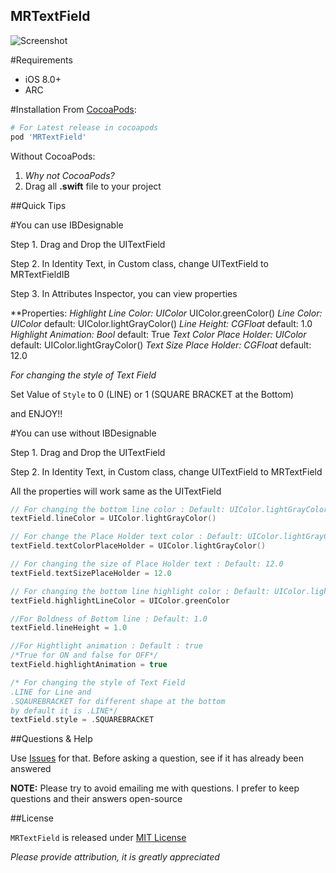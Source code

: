 ## MRTextField

![Screenshot](https://github.com/mrazam110/MRTextField/blob/master/screenshots/screenshot03.png)

#Requirements
* iOS 8.0+
* ARC

#Installation
From [CocoaPods](https://www.cocoapods.org/):

````ruby
# For Latest release in cocoapods
pod 'MRTextField'
````

Without CocoaPods:

1. *Why not CocoaPods?*
2. Drag all **.swift** file to your project

##Quick Tips

#You can use IBDesignable

Step 1. Drag and Drop the UITextField

Step 2. In Identity Text, in Custom class, change UITextField to MRTextFieldIB

Step 3. In Attributes Inspector, you can view properties

**Properties:
*Highlight Line Color: UIColor* UIColor.greenColor()
*Line Color: UIColor* default: UIColor.lightGrayColor()
*Line Height: CGFloat* default: 1.0
*Highlight Animation: Bool* default: True
*Text Color Place Holder: UIColor* default: UIColor.lightGrayColor()
*Text Size Place Holder: CGFloat* default: 12.0

*For changing the style of Text Field*

Set Value of `Style` to 0 (LINE) or 1 (SQUARE BRACKET at the Bottom)

and ENJOY!!

#You can use without IBDesignable

Step 1. Drag and Drop the UITextField

Step 2. In Identity Text, in Custom class, change UITextField to MRTextField

All the properties will work same as the UITextField
````swift
// For changing the bottom line color : Default: UIColor.lightGrayColor()
textField.lineColor = UIColor.lightGrayColor()

// For change the Place Holder text color : Default: UIColor.lightGrayColor()
textField.textColorPlaceHolder = UIColor.lightGrayColor()

// For changing the size of Place Holder text : Default: 12.0
textField.textSizePlaceHolder = 12.0

// For changing the bottom line highlight color : Default: UIColor.lightGrayColor()
textField.highlightLineColor = UIColor.greenColor

//For Boldness of Bottom line : Default: 1.0
textField.lineHeight = 1.0

//For Hightlight animation : Default : true
/*True for ON and false for OFF*/
textField.highlightAnimation = true

/* For changing the style of Text Field
.LINE for Line and
.SQAUREBRACKET for different shape at the bottom
by default it is .LINE*/
textField.style = .SQUAREBRACKET
````

##Questions & Help

Use [Issues](https://github.com/mrazam110/MRTextField/issues) for that. Before asking a question, see if it has already been answered

**NOTE:** Please try to avoid emailing me with questions. I prefer to keep questions and their answers open-source

##License

`MRTextField` is released under [MIT License](https://github.com/mrazam110/MRTextField/blob/master/LICENSE)

*Please provide attribution, it is greatly appreciated*
